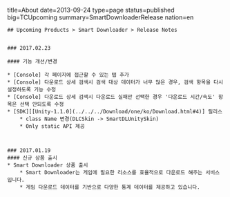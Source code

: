title=About
date=2013-09-24
type=page
status=published
big=TCUpcoming
summary=SmartDownloaderRelease
nation=en
~~~~~~
## Upcoming Products > Smart Downloader > Release Notes


### 2017.02.23

#### 기능 개선/변경

* [Console] 각 페이지에 접근할 수 있는 탭 추가
* [Console] 다운로드 상세 검색시 검색 대상 데이터가 너무 많은 경우, 검색 항목을 다시 설정하도록 기능 수정
* [Console] 다운로드 상세 검색시 다운로드 실패만 선택한 경우 '다운로드 시간/속도' 항목은 선택 안되도록 수정
* [SDK][[Unity-1.1.0](../../../Download/one/ko/Download.html#4)] 릴리스 
    * class Name 변경(DLCSkin -> SmartDLUnitySkin) 
    * Only static API 제공 



### 2017.01.19
#### 신규 상품 출시
* Smart Downloader 상품 출시
    * Smart Downloader는 게임에 필요한 리소스를 효율적으로 다운로드 해주는 서비스 입니다.
    * 게임 다운로드 데이터를 기반으로 다양한 통계 데이터를 제공하고 있습니다.
